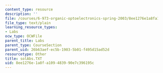 ```yaml
---
content_type: resource
description: ''
file: /courses/6-973-organic-optoelectronics-spring-2003/8ee1276e1a8fa109483990e7c396195c_solAbs.TXT
file_type: text/plain
learning_resource_types:
- Labs
ocw_type: OCWFile
parent_title: Labs
parent_type: CourseSection
parent_uid: 26b63aef-ec5b-1903-5b01-f495d15ad52d
resourcetype: Other
title: solAbs.TXT
uid: 8ee1276e-1a8f-a109-4839-90e7c396195c
---
```

